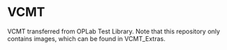 # VCMT
VCMT transferred from OPLab Test Library. Note that this repository only contains images, which can be found in VCMT_Extras. 
